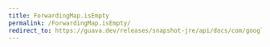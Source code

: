 ```yaml
---
title: ForwardingMap.isEmpty
permalink: /ForwardingMap.isEmpty/
redirect_to: https://guava.dev/releases/snapshot-jre/api/docs/com/google/common/collect/ForwardingMap.html#isEmpty--
---
```

